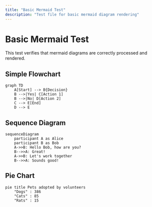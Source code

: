 ```yaml
---
title: "Basic Mermaid Test"
description: "Test file for basic mermaid diagram rendering"
---
```


# Basic Mermaid Test

This test verifies that mermaid diagrams are correctly processed and rendered.

## Simple Flowchart

```mermaid
graph TD
    A[Start] --> B{Decision}
    B -->|Yes| C[Action 1]
    B -->|No| D[Action 2]
    C --> E[End]
    D --> E
```

## Sequence Diagram

```mermaid
sequenceDiagram
    participant A as Alice
    participant B as Bob
    A->>B: Hello Bob, how are you?
    B-->>A: Great!
    A->>B: Let's work together
    B-->>A: Sounds good!
```

## Pie Chart

```mermaid
pie title Pets adopted by volunteers
    "Dogs" : 386
    "Cats" : 85
    "Rats" : 15
``` 